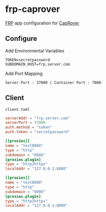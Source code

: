 # frp-caprover

[FRP](https://github.com/fatedier/frp) app configuration for [CapRover](https://caprover.com/)

## Configure

Add Environmental Variables

```
TOKEN=secretpassword
SUBDOMAIN_HOST=frp.server.com
```

Add Port Mapping

```
Server Port : 37000 | Container Port : 7000
```

## Client

`client.toml`

```toml
serverAddr = "frp.server.com"
serverPort = 37000
auth.method = "token"
auth.token = "secretpassword"

[[proxies]]
name = "test8888"
type = "http"
subdomain = "8888"
[proxies.plugin]
type = "http2https"
localAddr = "127.0.0.1:8888"

[[proxies]]
name = "test8080"
type = "http"
subdomain = "8080"
[proxies.plugin]
type = "http2https"
localAddr = "127.0.0.1:8080"

```